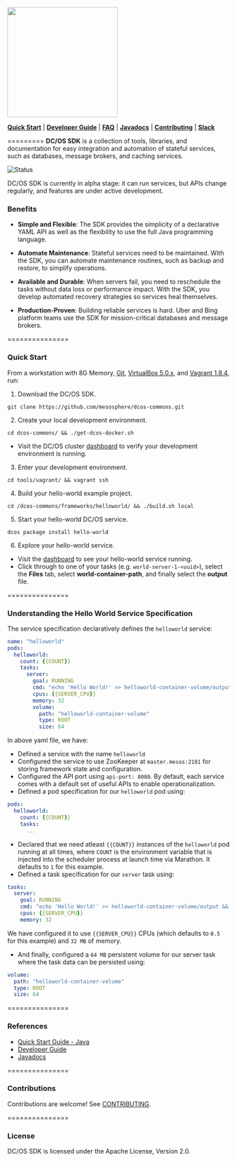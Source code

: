 <p align="left">
  <img src="https://mesosphere.com/wp-content/themes/mesosphere/library/images/assets/dcos-sdk-logo.png" width="250"/>
</p>

[__Quick Start__](README.md#quick-start) |
[__Developer Guide__](https://mesosphere.github.io/dcos-commons/dev-guide/developer-guide.html) |
[__FAQ__](docs/pages/faq.md) |
[__Javadocs__](http://mesosphere.github.io/dcos-commons/api/) |
[__Contributing__](CONTRIBUTING.md) |
[__Slack__](http://chat.dcos.io)

=========
__DC/OS SDK__ is a collection of tools, libraries, and documentation for easy integration and automation of stateful services, such as databases, message brokers, and caching services.

![Status](https://img.shields.io/badge/Status-Alpha-BF97F0.svg?style=flat-square)

DC/OS SDK is currently in alpha stage: it can run services, but APIs change regularly, and features are under active development.
 
### Benefits

* __Simple and Flexible__: The SDK provides the simplicity of a declarative YAML API as well as the flexibility to use the full Java programming language.

* __Automate Maintenance__: Stateful services need to be maintained. With the SDK, you can automate maintenance routines, such as backup and restore, to simplify operations.

* __Available and Durable__: When servers fail, you need to reschedule the tasks without data loss or performance impact. With the SDK, you develop automated recovery strategies so services heal themselves.

* __Production-Proven__: Building reliable services is hard. Uber and Bing platform teams use the SDK for mission-critical databases and message brokers.

===============
### Quick Start

From a workstation with 8G Memory, [Git](https://git-scm.com/book/en/v2/Getting-Started-Installing-Git), [VirtualBox 5.0.x](https://www.virtualbox.org/wiki/Download_Old_Builds_5_0), and [Vagrant 1.8.4](https://releases.hashicorp.com/vagrant/1.8.4/), run:

1. Download the DC/OS SDK.
  ```
  git clone https://github.com/mesosphere/dcos-commons.git
  ```

2. Create your local development environment.
  ```
  cd dcos-commons/ && ./get-dcos-docker.sh
  ```
  * Visit the DC/OS cluster [dashboard](http://172.17.0.2/) to verify your development environment is running.

3. Enter your development environment.
  ```
  cd tools/vagrant/ && vagrant ssh
  ```

4. Build your hello-world example project.
  ```
  cd /dcos-commons/frameworks/helloworld/ && ./build.sh local
  ```

5. Start your hello-world DC/OS service.
  ```
  dcos package install hello-world
  ```

6. Explore your hello-world service.
  * Visit the [dashboard](http://172.17.0.2/#/services/%2Fhello-world/) to see your hello-world service running.
  * Click through to one of your tasks (e.g. `world-server-1-<uuid>`), select the __Files__ tab, select __world-container-path__, and finally select the __output__ file.

===============
### Understanding the Hello World Service Specification

The service specification declaratively defines the `helloworld` service:

```yaml
name: "helloworld"
pods:
  helloworld:
    count: {{COUNT}}
    tasks:
      server:
        goal: RUNNING
        cmd: "echo 'Hello World!' >> helloworld-container-volume/output && sleep 10"
        cpus: {{SERVER_CPU}}
        memory: 32
        volume:
          path: "helloworld-container-volume"
          type: ROOT
          size: 64
```

In above yaml file, we have:
* Defined a service with the name `helloworld`
* Configured the service to use ZooKeeper at `master.mesos:2181` for storing framework state and configuration.
* Configured the API port using `api-port: 8080`. By default, each service comes with a default set of useful APIs to enable operationalization. 
* Defined a pod specification for our `helloworld` pod using:

```yaml
pods:
  helloworld:
    count: {{COUNT}}
    tasks:
      ...
```
* Declared that we need atleast `{{COUNT}}` instances of the `helloworld` pod running at all times, where `COUNT` is the environment variable that is injected into the scheduler process at launch time via Marathon. It defaults to `1` for this example.
* Defined a task specification for our `server` task using:

```yaml
tasks:
  server:
    goal: RUNNING
    cmd: "echo 'Hello World!' >> helloworld-container-volume/output && sleep 10"
    cpus: {{SERVER_CPU}}
    memory: 32
```
We have configured it to use `{{SERVER_CPU}}` CPUs (which defaults to `0.5` for this example) and `32 MB` of memory.
* And finally, configured a `64 MB` persistent volume for our server task where the task data can be persisted using:

```yaml
volume:
  path: "helloworld-container-volume"
  type: ROOT
  size: 64
```

===============
### References
* [Quick Start Guide - Java](docs/tutorials/quick-start-java.md)
* [Developer Guide](https://mesosphere.github.io/dcos-commons/dev-guide/developer-guide.html)
* [Javadocs](http://mesosphere.github.io/dcos-commons/api/index.html)

===============
### Contributions
Contributions are welcome! See [CONTRIBUTING](CONTRIBUTING.md).

===============
### License
DC/OS SDK is licensed under the Apache License, Version 2.0.
